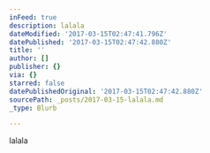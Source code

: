 ```yaml
---
inFeed: true
description: lalala
dateModified: '2017-03-15T02:47:41.796Z'
datePublished: '2017-03-15T02:47:42.880Z'
title: ''
author: []
publisher: {}
via: {}
starred: false
datePublishedOriginal: '2017-03-15T02:47:42.880Z'
sourcePath: _posts/2017-03-15-lalala.md
_type: Blurb

---
```

lalala
